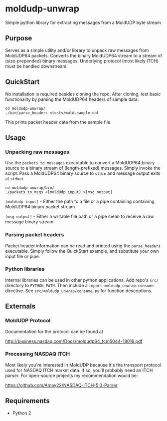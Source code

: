 # moldudp-unwrap
Simple python library for extracting messages from a MoldUDP byte stream

## Purpose

Serves as a simple utility and/or library to unpack raw messages from MoldUDP64 packets. Converts the binary MoldUDP64 stream to a stream of (size-prepended) binary messages. Underlying protocol (most likely ITCH) must be handled downstream.

## QuickStart

No installation is required besides cloning the repo. After cloning, test basic functionality by parsing the MoldUDP64 headers of sample data:

```
cd moldudp-unwrap/
./bin/parse_headers <tests/mold.sample.dat
```

This prints packet header data from the sample file.

## Usage

### Unpacking raw messages

Use the ```packets_to_messages``` executable to convert a MoldUDP64 binary source to a binary stream of (length-prefixed) messages. Simply invoke the script. Pass a MoldUDP64 binary source to ```stdin``` and message output exits at ```stdout```

```
cd moldudp-unwrap/bin/
./packets_to_msgs <[moldUdp input] >[msg output]
```

```[moldudp input]``` - Either the path to a file or a pipe containing containing MoldUDP64 binary packet stream

```[msg output]``` - Either a writable file path or a pipe mean to receive a raw message binary stream

### Parsing packet headers

Packet header information can be read and printed using the ```parse_headers``` executable. Simply follow the QuickStart example, and substitute your own input file or pipe.

### Python libraries

Internal libraries can be used in other python applications. Add repo's ```src/``` directory to ```PYTHON_PATH```. Then include a ```import moldudp_unwrap.consume``` directive. See ```src/moldudp_unwrap/consume.py``` for function descriptions.

## Externals

### MoldUDP Protocol

Documentation for the protocol can be found at

http://business.nasdaq.com/Docs/moldudp64_tcm5044-18016.pdf

### Processing NASDAQ ITCH

Most likely you're interested in MoldUDP because it's the transport protocol used for NASDAQ ITCH market data. If so, you'll probably need an ITCH parser. For open-source projects my recommendation would be:

https://github.com/Amay22/NASDAQ-ITCH-5.0-Parser

## Requirements

- Python 2
